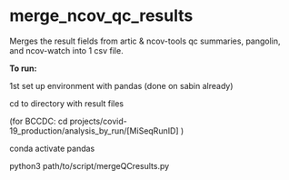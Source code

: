 # merge_ncov_qc_results
Merges the result fields from artic &amp; ncov-tools qc summaries, pangolin, and ncov-watch into 1 csv file. 


<b>To run:</b>

1st set up environment with pandas (done on sabin already)

cd to directory with result files 

(for BCCDC: cd projects/covid-19_production/analysis_by_run/[MiSeqRunID] )

conda activate pandas

python3 path/to/script/mergeQCresults.py
